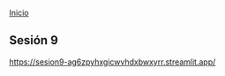 <!-- No borrar o modificar -->
[Inicio](./index.md)

## Sesión 9 

https://sesion9-ag6zpyhxgicwvhdxbwxyrr.streamlit.app/

<!-- Su documentación aquí -->






